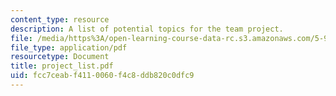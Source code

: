 ```yaml
---
content_type: resource
description: A list of potential topics for the team project.
file: /media/https%3A/open-learning-course-data-rc.s3.amazonaws.com/5-92-energy-environment-and-society-spring-2007/fcc7ceabf4110060f4c8ddb820c0dfc9_project_list.pdf
file_type: application/pdf
resourcetype: Document
title: project_list.pdf
uid: fcc7ceab-f411-0060-f4c8-ddb820c0dfc9
---
```

